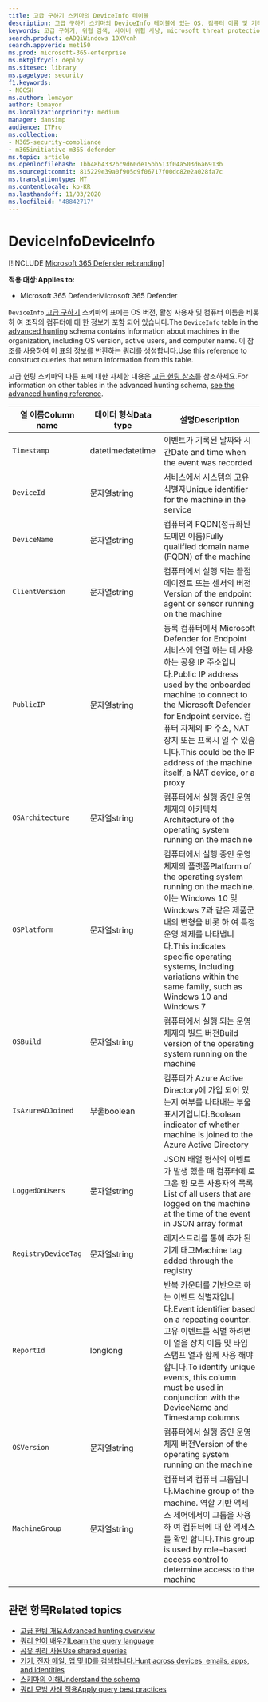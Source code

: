 ```yaml
---
title: 고급 구하기 스키마의 DeviceInfo 테이블
description: 고급 구하기 스키마의 DeviceInfo 테이블에 있는 OS, 컴퓨터 이름 및 기타 컴퓨터 정보에 대해 자세히 알아봅니다.
keywords: 고급 구하기, 위협 검색, 사이버 위협 사냥, microsoft threat protection, microsoft 365, mtp, m365, 검색, 쿼리, 원격 분석, 스키마 참조, kusto, table, description, DeviceInfo, device, machine, OS, 플랫폼, 사용자
search.product: eADQiWindows 10XVcnh
search.appverid: met150
ms.prod: microsoft-365-enterprise
ms.mktglfcycl: deploy
ms.sitesec: library
ms.pagetype: security
f1.keywords:
- NOCSH
ms.author: lomayor
author: lomayor
ms.localizationpriority: medium
manager: dansimp
audience: ITPro
ms.collection:
- M365-security-compliance
- m365initiative-m365-defender
ms.topic: article
ms.openlocfilehash: 1bb48b4332bc9d60de15bb513f04a503d6a6913b
ms.sourcegitcommit: 815229e39a0f905d9f06717f00dc82e2a028fa7c
ms.translationtype: MT
ms.contentlocale: ko-KR
ms.lasthandoff: 11/03/2020
ms.locfileid: "48842717"
---
```

# <a name="deviceinfo"></a><span data-ttu-id="8bd45-104">DeviceInfo</span><span class="sxs-lookup"><span data-stu-id="8bd45-104">DeviceInfo</span></span>

[!INCLUDE [Microsoft 365 Defender rebranding](../includes/microsoft-defender.md)]


<span data-ttu-id="8bd45-105">**적용 대상:**</span><span class="sxs-lookup"><span data-stu-id="8bd45-105">**Applies to:**</span></span>
- <span data-ttu-id="8bd45-106">Microsoft 365 Defender</span><span class="sxs-lookup"><span data-stu-id="8bd45-106">Microsoft 365 Defender</span></span>



<span data-ttu-id="8bd45-107">`DeviceInfo` [고급 구하기](advanced-hunting-overview.md) 스키마의 표에는 OS 버전, 활성 사용자 및 컴퓨터 이름을 비롯 하 여 조직의 컴퓨터에 대 한 정보가 포함 되어 있습니다.</span><span class="sxs-lookup"><span data-stu-id="8bd45-107">The `DeviceInfo` table in the [advanced hunting](advanced-hunting-overview.md) schema contains information about machines in the organization, including OS version, active users, and computer name.</span></span> <span data-ttu-id="8bd45-108">이 참조를 사용하여 이 표의 정보를 반환하는 쿼리를 생성합니다.</span><span class="sxs-lookup"><span data-stu-id="8bd45-108">Use this reference to construct queries that return information from this table.</span></span>

<span data-ttu-id="8bd45-109">고급 헌팅 스키마의 다른 표에 대한 자세한 내용은 [고급 헌팅 참조](advanced-hunting-schema-tables.md)를 참조하세요.</span><span class="sxs-lookup"><span data-stu-id="8bd45-109">For information on other tables in the advanced hunting schema, [see the advanced hunting reference](advanced-hunting-schema-tables.md).</span></span>

| <span data-ttu-id="8bd45-110">열 이름</span><span class="sxs-lookup"><span data-stu-id="8bd45-110">Column name</span></span> | <span data-ttu-id="8bd45-111">데이터 형식</span><span class="sxs-lookup"><span data-stu-id="8bd45-111">Data type</span></span> | <span data-ttu-id="8bd45-112">설명</span><span class="sxs-lookup"><span data-stu-id="8bd45-112">Description</span></span> |
|-------------|-----------|-------------|
| `Timestamp` | <span data-ttu-id="8bd45-113">datetime</span><span class="sxs-lookup"><span data-stu-id="8bd45-113">datetime</span></span> | <span data-ttu-id="8bd45-114">이벤트가 기록된 날짜와 시간</span><span class="sxs-lookup"><span data-stu-id="8bd45-114">Date and time when the event was recorded</span></span> |
| `DeviceId` | <span data-ttu-id="8bd45-115">문자열</span><span class="sxs-lookup"><span data-stu-id="8bd45-115">string</span></span> | <span data-ttu-id="8bd45-116">서비스에서 시스템의 고유 식별자</span><span class="sxs-lookup"><span data-stu-id="8bd45-116">Unique identifier for the machine in the service</span></span> |
| `DeviceName` | <span data-ttu-id="8bd45-117">문자열</span><span class="sxs-lookup"><span data-stu-id="8bd45-117">string</span></span> | <span data-ttu-id="8bd45-118">컴퓨터의 FQDN(정규화된 도메인 이름)</span><span class="sxs-lookup"><span data-stu-id="8bd45-118">Fully qualified domain name (FQDN) of the machine</span></span> |
| `ClientVersion` | <span data-ttu-id="8bd45-119">문자열</span><span class="sxs-lookup"><span data-stu-id="8bd45-119">string</span></span> | <span data-ttu-id="8bd45-120">컴퓨터에서 실행 되는 끝점 에이전트 또는 센서의 버전</span><span class="sxs-lookup"><span data-stu-id="8bd45-120">Version of the endpoint agent or sensor running on the machine</span></span> |
| `PublicIP` | <span data-ttu-id="8bd45-121">문자열</span><span class="sxs-lookup"><span data-stu-id="8bd45-121">string</span></span> | <span data-ttu-id="8bd45-122">등록 컴퓨터에서 Microsoft Defender for Endpoint 서비스에 연결 하는 데 사용 하는 공용 IP 주소입니다.</span><span class="sxs-lookup"><span data-stu-id="8bd45-122">Public IP address used by the onboarded machine to connect to the Microsoft  Defender for Endpoint service.</span></span> <span data-ttu-id="8bd45-123">컴퓨터 자체의 IP 주소, NAT 장치 또는 프록시 일 수 있습니다.</span><span class="sxs-lookup"><span data-stu-id="8bd45-123">This could be the IP address of the machine itself, a NAT device, or a proxy</span></span> |
| `OSArchitecture` | <span data-ttu-id="8bd45-124">문자열</span><span class="sxs-lookup"><span data-stu-id="8bd45-124">string</span></span> | <span data-ttu-id="8bd45-125">컴퓨터에서 실행 중인 운영 체제의 아키텍처</span><span class="sxs-lookup"><span data-stu-id="8bd45-125">Architecture of the operating system running on the machine</span></span> |
| `OSPlatform` | <span data-ttu-id="8bd45-126">문자열</span><span class="sxs-lookup"><span data-stu-id="8bd45-126">string</span></span> | <span data-ttu-id="8bd45-127">컴퓨터에서 실행 중인 운영 체제의 플랫폼</span><span class="sxs-lookup"><span data-stu-id="8bd45-127">Platform of the operating system running on the machine.</span></span> <span data-ttu-id="8bd45-128">이는 Windows 10 및 Windows 7과 같은 제품군 내의 변형을 비롯 하 여 특정 운영 체제를 나타냅니다.</span><span class="sxs-lookup"><span data-stu-id="8bd45-128">This indicates specific operating systems, including variations within the same family, such as Windows 10 and Windows 7</span></span> |
| `OSBuild` | <span data-ttu-id="8bd45-129">문자열</span><span class="sxs-lookup"><span data-stu-id="8bd45-129">string</span></span> | <span data-ttu-id="8bd45-130">컴퓨터에서 실행 되는 운영 체제의 빌드 버전</span><span class="sxs-lookup"><span data-stu-id="8bd45-130">Build version of the operating system running on the machine</span></span> |
| `IsAzureADJoined` | <span data-ttu-id="8bd45-131">부울</span><span class="sxs-lookup"><span data-stu-id="8bd45-131">boolean</span></span> | <span data-ttu-id="8bd45-132">컴퓨터가 Azure Active Directory에 가입 되어 있는지 여부를 나타내는 부울 표시기입니다.</span><span class="sxs-lookup"><span data-stu-id="8bd45-132">Boolean indicator of whether machine is joined to the Azure Active Directory</span></span> |
| `LoggedOnUsers` | <span data-ttu-id="8bd45-133">문자열</span><span class="sxs-lookup"><span data-stu-id="8bd45-133">string</span></span> | <span data-ttu-id="8bd45-134">JSON 배열 형식의 이벤트가 발생 했을 때 컴퓨터에 로그온 한 모든 사용자의 목록</span><span class="sxs-lookup"><span data-stu-id="8bd45-134">List of all users that are logged on the machine at the time of the event in JSON array format</span></span> |
| `RegistryDeviceTag` | <span data-ttu-id="8bd45-135">문자열</span><span class="sxs-lookup"><span data-stu-id="8bd45-135">string</span></span> | <span data-ttu-id="8bd45-136">레지스트리를 통해 추가 된 기계 태그</span><span class="sxs-lookup"><span data-stu-id="8bd45-136">Machine tag added through the registry</span></span> |
| `ReportId` | <span data-ttu-id="8bd45-137">long</span><span class="sxs-lookup"><span data-stu-id="8bd45-137">long</span></span> | <span data-ttu-id="8bd45-138">반복 카운터를 기반으로 하는 이벤트 식별자입니다.</span><span class="sxs-lookup"><span data-stu-id="8bd45-138">Event identifier based on a repeating counter.</span></span> <span data-ttu-id="8bd45-139">고유 이벤트를 식별 하려면이 열을 장치 이름 및 타임 스탬프 열과 함께 사용 해야 합니다.</span><span class="sxs-lookup"><span data-stu-id="8bd45-139">To identify unique events, this column must be used in conjunction with the DeviceName and Timestamp columns</span></span> |
| `OSVersion` | <span data-ttu-id="8bd45-140">문자열</span><span class="sxs-lookup"><span data-stu-id="8bd45-140">string</span></span> | <span data-ttu-id="8bd45-141">컴퓨터에서 실행 중인 운영 체제 버전</span><span class="sxs-lookup"><span data-stu-id="8bd45-141">Version of the operating system running on the machine</span></span> |
| `MachineGroup` | <span data-ttu-id="8bd45-142">문자열</span><span class="sxs-lookup"><span data-stu-id="8bd45-142">string</span></span> | <span data-ttu-id="8bd45-143">컴퓨터의 컴퓨터 그룹입니다.</span><span class="sxs-lookup"><span data-stu-id="8bd45-143">Machine group of the machine.</span></span> <span data-ttu-id="8bd45-144">역할 기반 액세스 제어에서이 그룹을 사용 하 여 컴퓨터에 대 한 액세스를 확인 합니다.</span><span class="sxs-lookup"><span data-stu-id="8bd45-144">This group is used by role-based access control to determine access to the machine</span></span> |

## <a name="related-topics"></a><span data-ttu-id="8bd45-145">관련 항목</span><span class="sxs-lookup"><span data-stu-id="8bd45-145">Related topics</span></span>
- [<span data-ttu-id="8bd45-146">고급 헌팅 개요</span><span class="sxs-lookup"><span data-stu-id="8bd45-146">Advanced hunting overview</span></span>](advanced-hunting-overview.md)
- [<span data-ttu-id="8bd45-147">쿼리 언어 배우기</span><span class="sxs-lookup"><span data-stu-id="8bd45-147">Learn the query language</span></span>](advanced-hunting-query-language.md)
- [<span data-ttu-id="8bd45-148">공유 쿼리 사용</span><span class="sxs-lookup"><span data-stu-id="8bd45-148">Use shared queries</span></span>](advanced-hunting-shared-queries.md)
- [<span data-ttu-id="8bd45-149">기기, 전자 메일, 앱 및 ID를 검색합니다.</span><span class="sxs-lookup"><span data-stu-id="8bd45-149">Hunt across devices, emails, apps, and identities</span></span>](advanced-hunting-query-emails-devices.md)
- [<span data-ttu-id="8bd45-150">스키마의 이해</span><span class="sxs-lookup"><span data-stu-id="8bd45-150">Understand the schema</span></span>](advanced-hunting-schema-tables.md)
- [<span data-ttu-id="8bd45-151">쿼리 모범 사례 적용</span><span class="sxs-lookup"><span data-stu-id="8bd45-151">Apply query best practices</span></span>](advanced-hunting-best-practices.md)
